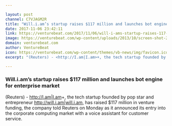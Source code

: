 ```yaml
---

layout: post
channel: C7VJAGM2R
title: "Will.i.am’s startup raises $117 million and launches bot engine for enterprise market"
date: 2017-11-06 23:42:11
link: https://venturebeat.com/2017/11/06/will-i-ams-startup-raises-117-million-and-launches-bot-engine-for-enterprise-market/
image: https://venturebeat.com/wp-content/uploads/2013/10/screen-shot-2013-10-29-at-8-26-48-am.png?fit=780%2C477&strip=all
domain: venturebeat.com
author: VentureBeat
icon: https://venturebeat.com/wp-content/themes/vb-news/img/favicon.ico
excerpt: "(Reuters) - <http://I.am|I.am>+, the tech startup founded by pop star and entrepreneur <http://will.i.am|will.i.am>, has raised $117 million in venture funding, the company told Reuters on Monday as it announced its entry into the corporate computing market with a voice assistant for customer service."

---
```


### Will.i.am’s startup raises $117 million and launches bot engine for enterprise market

(Reuters) - <http://I.am|I.am>+, the tech startup founded by pop star and entrepreneur <http://will.i.am|will.i.am>, has raised $117 million in venture funding, the company told Reuters on Monday as it announced its entry into the corporate computing market with a voice assistant for customer service.